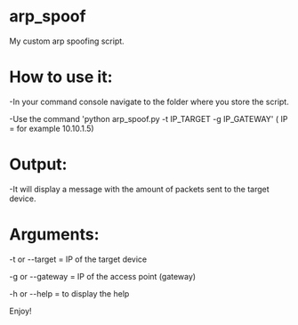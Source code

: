 # arp_spoof
My custom arp spoofing script.

# How to use it:

-In your command console navigate to the folder where you store the script.

-Use the command 'python arp_spoof.py -t IP_TARGET -g IP_GATEWAY' ( IP = for example 10.10.1.5)

# Output:

-It will display a message with the amount of packets sent to the target device.

# Arguments:

-t or --target =  IP of the target device

-g or --gateway = IP of the access point (gateway)

-h or --help = to display the help

Enjoy!
